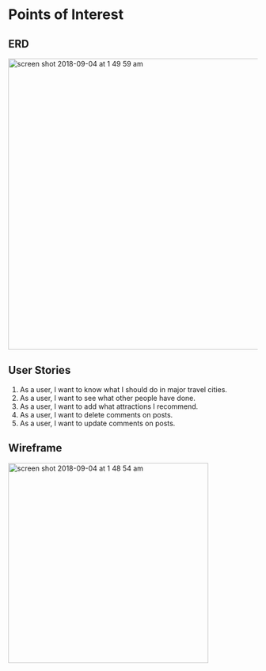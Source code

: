 # Points of Interest

## ERD
<img width="588" alt="screen shot 2018-09-04 at 1 49 59 am" src="https://user-images.githubusercontent.com/34017121/45012381-df62d280-afe4-11e8-8ab9-a517152f5cb3.png">

## User Stories
1. As a user, I want to know what I should do in major travel cities.
2. As a user, I want to see what other people have done.
3. As a user, I want to add what attractions I recommend.
4. As a user, I want to delete comments on posts.
5. As a user, I want to update comments on posts.

## Wireframe
<img width="404" alt="screen shot 2018-09-04 at 1 48 54 am" src="https://user-images.githubusercontent.com/34017121/45012350-b6dad880-afe4-11e8-953f-de63bbbe74ee.png">
